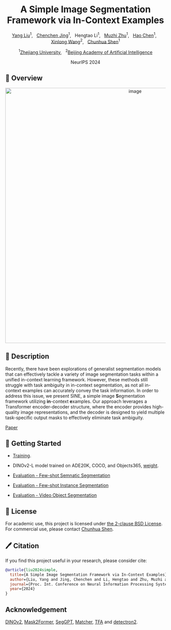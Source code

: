 <div align="center">

<h1>A Simple Image Segmentation Framework via In-Context Examples </h1>

[Yang Liu](https://scholar.google.com/citations?user=9JcQ2hwAAAAJ&hl=en)<sup>1</sup>, &nbsp; 
[Chenchen Jing](https://jingchenchen.github.io/)<sup>1</sup>, &nbsp;
Hengtao Li<sup>1</sup>, &nbsp;
[Muzhi Zhu](https://scholar.google.com/citations?user=064gBH4AAAAJ&hl=en)<sup>1</sup>, &nbsp;
[Hao Chen](https://stan-haochen.github.io/)<sup>1</sup>, &nbsp;
[Xinlong Wang](https://www.xloong.wang/)<sup>2</sup>, &nbsp;
[Chunhua Shen](https://cshen.github.io/)<sup>1</sup>

<sup>1</sup>[Zhejiang University](https://www.zju.edu.cn/english/), &nbsp;
<sup>2</sup>[Beijing Academy of Artificial Intelligence](https://www.baai.ac.cn/english.html)

NeurIPS 2024

</div>

## 🚀 Overview
<div align="center">
<img width="800" alt="image" src="figs/framework.png">
</div>

## 📖 Description

Recently, there have been explorations of generalist segmentation models that can effectively tackle a variety of image segmentation tasks within a unified in-context learning framework. 
However, these methods still struggle with task ambiguity in in-context segmentation, as not all in-context examples can accurately convey the task information. 
In order to address this issue, we present SINE, a simple image **S**egmentation framework utilizing **in**-context **e**xamples. 
Our approach leverages a Transformer encoder-decoder structure, where the encoder provides high-quality image representations, and the decoder is designed to yield multiple task-specific output masks to effectively eliminate task ambiguity.

[Paper](https://arxiv.org/abs/2410.04842)


## 👻 Getting Started

- [Training](TRAINING.md). 

- DINOv2-L model trained on ADE20K, COCO, and Objects365, [weight](https://drive.google.com/file/d/1GYQbbUZClbmhVESDLpRwqe-TyijW2kKb/view?usp=sharing).

- [Evaluation - Few-shot Semnatic Segmentation](inference_fss/EVALUATION.md)

- [Evaluation - Few-shot Instance Segmentation](inference_fsod/EVALUATION.md)

- [Evaluation - Video Object Segmentation](inference_vos/EVALUATION.md)



## 🎫 License

For academic use, this project is licensed under [the 2-clause BSD License](LICENSE). For commercial use, please contact [Chunhua Shen](mailto:chhshen@gmail.com).

## 🖊️ Citation


If you find this project useful in your research, please consider cite:


```BibTeX
@article{liu2024simple,
  title={A Simple Image Segmentation Framework via In-Context Examples},
  author={Liu, Yang and Jing, Chenchen and Li, Hengtao and Zhu, Muzhi and Chen, Hao and Wang, Xinlong and Shen, Chunhua},
  journal={Proc. Int. Conference on Neural Information Processing Systems (NeurIPS)},
  year={2024}
}
```

## Acknowledgement
[DINOv2](https://github.com/facebookresearch/dinov2), [Mask2Former](https://github.com/facebookresearch/Mask2Former), [SegGPT](https://github.com/baaivision/Painter/tree/main/SegGPT), [Matcher](https://github.com/aim-uofa/Matcher), [TFA](https://github.com/ucbdrive/few-shot-object-detection) and [detectron2](https://github.com/facebookresearch/detectron2).
